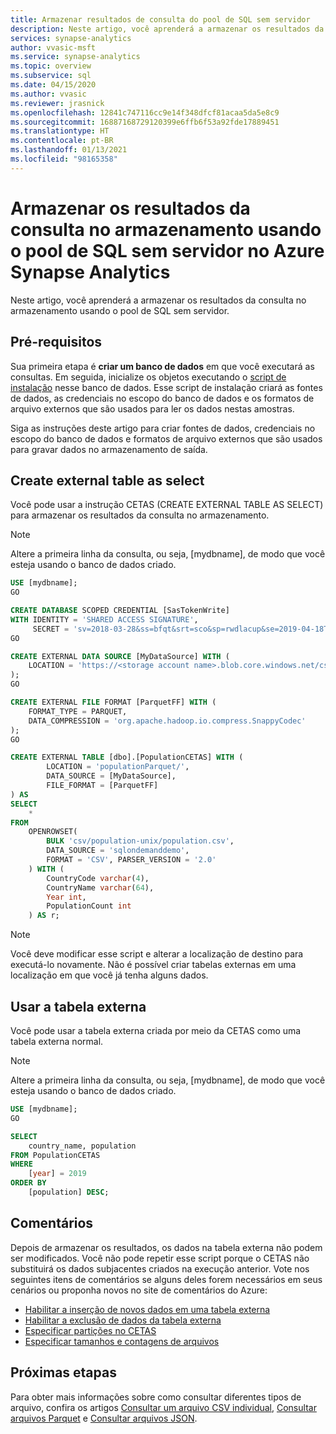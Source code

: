 ```yaml
---
title: Armazenar resultados de consulta do pool de SQL sem servidor
description: Neste artigo, você aprenderá a armazenar os resultados da consulta no armazenamento usando o pool de SQL sem servidor.
services: synapse-analytics
author: vvasic-msft
ms.service: synapse-analytics
ms.topic: overview
ms.subservice: sql
ms.date: 04/15/2020
ms.author: vvasic
ms.reviewer: jrasnick
ms.openlocfilehash: 12841c747116cc9e14f348dfcf81acaa5da5e8c9
ms.sourcegitcommit: 16887168729120399e6ffb6f53a92fde17889451
ms.translationtype: HT
ms.contentlocale: pt-BR
ms.lasthandoff: 01/13/2021
ms.locfileid: "98165358"
---
```

# <a name="store-query-results-to-storage-using-serverless-sql-pool-in-azure-synapse-analytics"></a>Armazenar os resultados da consulta no armazenamento usando o pool de SQL sem servidor no Azure Synapse Analytics

Neste artigo, você aprenderá a armazenar os resultados da consulta no armazenamento usando o pool de SQL sem servidor.

## <a name="prerequisites"></a>Pré-requisitos

Sua primeira etapa é **criar um banco de dados** em que você executará as consultas. Em seguida, inicialize os objetos executando o [script de instalação](https://github.com/Azure-Samples/Synapse/blob/master/SQL/Samples/LdwSample/SampleDB.sql) nesse banco de dados. Esse script de instalação criará as fontes de dados, as credenciais no escopo do banco de dados e os formatos de arquivo externos que são usados para ler os dados nestas amostras.

Siga as instruções deste artigo para criar fontes de dados, credenciais no escopo do banco de dados e formatos de arquivo externos que são usados para gravar dados no armazenamento de saída.

## <a name="create-external-table-as-select"></a>Create external table as select

Você pode usar a instrução CETAS (CREATE EXTERNAL TABLE AS SELECT) para armazenar os resultados da consulta no armazenamento.

> [!NOTE]
> Altere a primeira linha da consulta, ou seja, [mydbname], de modo que você esteja usando o banco de dados criado.

```sql
USE [mydbname];
GO

CREATE DATABASE SCOPED CREDENTIAL [SasTokenWrite]
WITH IDENTITY = 'SHARED ACCESS SIGNATURE',
     SECRET = 'sv=2018-03-28&ss=bfqt&srt=sco&sp=rwdlacup&se=2019-04-18T20:42:12Z&st=2019-04-18T12:42:12Z&spr=https&sig=lQHczNvrk1KoYLCpFdSsMANd0ef9BrIPBNJ3VYEIq78%3D';
GO

CREATE EXTERNAL DATA SOURCE [MyDataSource] WITH (
    LOCATION = 'https://<storage account name>.blob.core.windows.net/csv', CREDENTIAL = [SasTokenWrite]
);
GO

CREATE EXTERNAL FILE FORMAT [ParquetFF] WITH (
    FORMAT_TYPE = PARQUET,
    DATA_COMPRESSION = 'org.apache.hadoop.io.compress.SnappyCodec'
);
GO

CREATE EXTERNAL TABLE [dbo].[PopulationCETAS] WITH (
        LOCATION = 'populationParquet/',
        DATA_SOURCE = [MyDataSource],
        FILE_FORMAT = [ParquetFF]
) AS
SELECT
    *
FROM
    OPENROWSET(
        BULK 'csv/population-unix/population.csv',
        DATA_SOURCE = 'sqlondemanddemo',
        FORMAT = 'CSV', PARSER_VERSION = '2.0'
    ) WITH (
        CountryCode varchar(4),
        CountryName varchar(64),
        Year int,
        PopulationCount int
    ) AS r;

```

> [!NOTE]
> Você deve modificar esse script e alterar a localização de destino para executá-lo novamente. Não é possível criar tabelas externas em uma localização em que você já tenha alguns dados.

## <a name="use-the-external-table"></a>Usar a tabela externa

Você pode usar a tabela externa criada por meio da CETAS como uma tabela externa normal.

> [!NOTE]
> Altere a primeira linha da consulta, ou seja, [mydbname], de modo que você esteja usando o banco de dados criado.

```sql
USE [mydbname];
GO

SELECT
    country_name, population
FROM PopulationCETAS
WHERE
    [year] = 2019
ORDER BY
    [population] DESC;
```

## <a name="remarks"></a>Comentários

Depois de armazenar os resultados, os dados na tabela externa não podem ser modificados. Você não pode repetir esse script porque o CETAS não substituirá os dados subjacentes criados na execução anterior. Vote nos seguintes itens de comentários se alguns deles forem necessários em seus cenários ou proponha novos no site de comentários do Azure:
- [Habilitar a inserção de novos dados em uma tabela externa](https://feedback.azure.com/forums/307516-azure-synapse-analytics/suggestions/32981347-polybase-allow-insert-new-data-to-existing-exteran)
- [Habilitar a exclusão de dados da tabela externa](https://feedback.azure.com/forums/307516-azure-synapse-analytics/suggestions/15158034-polybase-delete-from-external-tables)
- [Especificar partições no CETAS](https://feedback.azure.com/forums/307516-azure-synapse-analytics/suggestions/19520860-polybase-partitioned-by-functionality-when-creati)
- [Especificar tamanhos e contagens de arquivos](https://feedback.azure.com/forums/307516-azure-synapse-analytics/suggestions/42263617-cetas-specify-number-of-parquet-files-file-size)

## <a name="next-steps"></a>Próximas etapas

Para obter mais informações sobre como consultar diferentes tipos de arquivo, confira os artigos [Consultar um arquivo CSV individual](query-single-csv-file.md), [Consultar arquivos Parquet](query-parquet-files.md) e [Consultar arquivos JSON](query-json-files.md).
